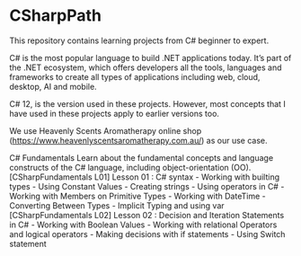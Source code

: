 # CSharpPath
This repository contains learning projects from C# beginner to expert. 

C# is the most popular language to build .NET applications today. It’s part of the .NET ecosystem, which offers developers all the tools, languages and frameworks to create all types of applications including web, cloud, desktop, AI and mobile.

C# 12, is the version used in these projects. However, most concepts that I have used in these projects apply to earlier versions too.

We use Heavenly Scents Aromatherapy online shop (https://www.heavenlyscentsaromatherapy.com.au/) as our use case.


C# Fundamentals 
Learn about the fundamental concepts and language constructs of the C# language, including object-orientation (OO).
[CSharpFundamentals L01] Lesson 01 : C# syntax
	- Working with builting types
	- Using Constant Values
	- Creating strings
	- Using operators in C#
	- Working with Members on Primitive Types
	- Working with DateTime
	- Converting Between Types
	- Implicit Typing and using var
[CSharpFundamentals L02] Lesson 02 : Decision and Iteration Statements in C#
	- Working with Boolean Values
	- Working with relational Operators and logical operators
    - Making decisions with if statements
	- Using Switch statement



